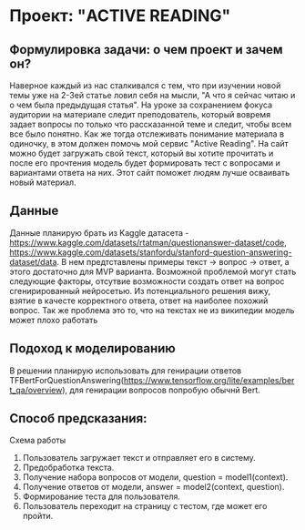 # Проект:  "ACTIVE READING"


## Формулировка задачи: о чем проект и зачем он?

Наверное каждый из нас сталкивался с тем, что при изучении новой темы уже на 2-3ей статье ловил себя на мысли, "А что я сейчас читаю и о чем была предыдущая статья". 
На уроке за сохранением фокуса аудитории на материале следит преподователь, который вовремя задает вопросы по только что рассказанной теме и следит, чтобы всем все было понятно.
Как же тогда отслеживать понимание материала в одиночку, в этом должен помочь мой сервис "Active Reading". 
На сайт можно будет загружать свой текст, который вы хотите прочитать и после его прочтения модель будет формировать тест с вопросами и вариантами ответа на них.
Этот сайт поможет людям лучше осваивать новый материал.

## Данные

Данные планирую брать из Kaggle датасета - https://www.kaggle.com/datasets/rtatman/questionanswer-dataset/code, https://www.kaggle.com/datasets/stanfordu/stanford-question-answering-dataset/data. 
В нем предтставлены примеры текст -> вопрос -> ответ, а этого достаточно для MVP варианта.
Возможной проблемой могут стать следующие факторы, отсутвие возможности создать ответ на вопрос сгенирированный нейросетью. Из потенциального решения вижу, взятие в качесте корректного ответа, ответ на наиболее похожий вопрос. 
Так же проблема это то, что на текстах не из википедии модель может плохо работать

## Подоход к моделированию

В решении планирую использовать для генирации ответов TFBertForQuestionAnswering(https://www.tensorflow.org/lite/examples/bert_qa/overview), для генирации вопросов попробую обычнй Bert.

## Способ предсказания:

Схема работы
1. Пользователь загружает текст и отправляет его в систему.
3. Предобработка текста.
4. Получение набора вопросов от модели, question = model1(context).
5. Получение ответов от модели, answer = model2(context, question).
6. Формирование теста для пользователя.
7. Пользователь переходит на страницу с тестом, где может его пройти.
